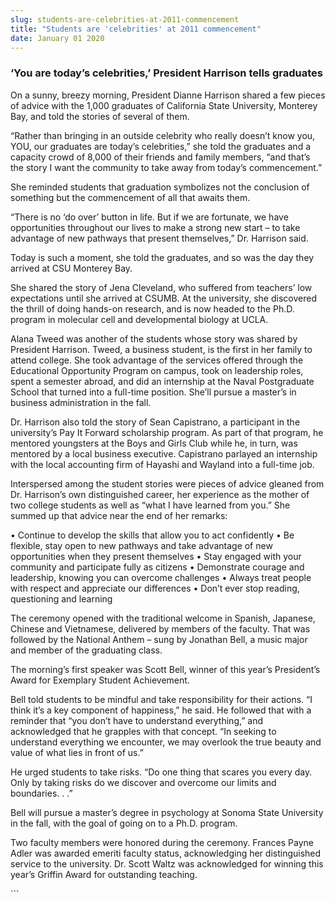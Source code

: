 ```yaml
---
slug: students-are-celebrities-at-2011-commencement
title: "Students are 'celebrities' at 2011 commencement"
date: January 01 2020
---
```


 
<h3>‘You are today’s celebrities,’ President Harrison tells graduates</h3>
<p>
  On a sunny, breezy morning, President Dianne Harrison shared a few pieces of
  advice with the 1,000 graduates of California State University, Monterey Bay,
  and told the stories of several of them.
</p>
<p>
  “Rather than bringing in an outside celebrity who really doesn’t know you,
  YOU, our graduates are today’s celebrities,” she told the graduates and a
  capacity crowd of 8,000 of their friends and family members, “and that’s the
  story I want the community to take away from today’s commencement.”
</p>
<p>
  She reminded students that graduation symbolizes not the conclusion of
  something but the commencement of all that awaits them.
</p>
<p>
  “There is no ‘do over’ button in life. But if we are fortunate, we have
  opportunities throughout our lives to make a strong new start – to take
  advantage of new pathways that present themselves,” Dr. Harrison said.
</p>
<p>
  Today is such a moment, she told the graduates, and so was the day they
  arrived at CSU Monterey Bay.
</p>
<p>
  She shared the story of Jena Cleveland, who suffered from teachers’ low
  expectations until she arrived at CSUMB. At the university, she discovered the
  thrill of doing hands-on research, and is now headed to the Ph.D. program in
  molecular cell and developmental biology at UCLA.
</p>
<p>
  Alana Tweed was another of the students whose story was shared by President
  Harrison. Tweed, a business student, is the first in her family to attend
  college. She took advantage of the services offered through the Educational
  Opportunity Program on campus, took on leadership roles, spent a semester
  abroad, and did an internship at the Naval Postgraduate School that turned
  into a full-time position. She’ll pursue a master’s in business administration
  in the fall.
</p>
<p>
  Dr. Harrison also told the story of Sean Capistrano, a participant in the
  university’s Pay It Forward scholarship program. As part of that program, he
  mentored youngsters at the Boys and Girls Club while he, in turn, was mentored
  by a local business executive. Capistrano parlayed an internship with the
  local accounting firm of Hayashi and Wayland into a full-time job.
</p>
<p>
  Interspersed among the student stories were pieces of advice gleaned from Dr.
  Harrison’s own distinguished career, her experience as the mother of two
  college students as well as “what I have learned from you.” She summed up that
  advice near the end of her remarks:
</p>
<p>
  • Continue to develop the skills that allow you to act confidently • Be
  flexible, stay open to new pathways and take advantage of new opportunities
  when they present themselves • Stay engaged with your community and
  participate fully as citizens • Demonstrate courage and leadership, knowing
  you can overcome challenges • Always treat people with respect and appreciate
  our differences • Don’t ever stop reading, questioning and learning
</p>
<p>
  The ceremony opened with the traditional welcome in Spanish, Japanese, Chinese
  and Vietnamese, delivered by members of the faculty. That was followed by the
  National Anthem – sung by Jonathan Bell, a music major and member of the
  graduating class.
</p>
<p>
  The morning’s first speaker was Scott Bell, winner of this year’s President’s
  Award for Exemplary Student Achievement.
</p>
<p>
  Bell told students to be mindful and take responsibility for their actions. “I
  think it’s a key component of happiness,” he said. He followed that with a
  reminder that “you don’t have to understand everything,” and acknowledged that
  he grapples with that concept. “In seeking to understand everything we
  encounter, we may overlook the true beauty and value of what lies in front of
  us.”
</p>
<p>
  He urged students to take risks. “Do one thing that scares you every day. Only
  by taking risks do we discover and overcome our limits and boundaries. . .”
</p>
<p>
  Bell will pursue a master’s degree in psychology at Sonoma State University in
  the fall, with the goal of going on to a Ph.D. program.
</p>
<p>
  Two faculty members were honored during the ceremony. Frances Payne Adler was
  awarded emeriti faculty status, acknowledging her distinguished service to the
  university. Dr. Scott Waltz was acknowledged for winning this year’s Griffin
  Award for outstanding teaching.
</p>
```
